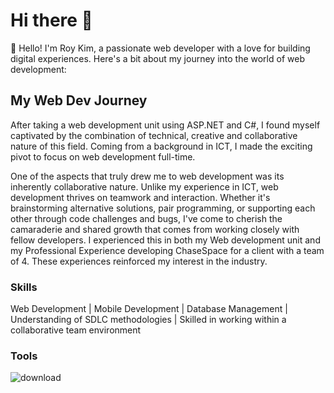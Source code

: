 # Hi there 👋

👋 Hello! I'm Roy Kim, a passionate web developer with a love for building digital experiences. Here's a bit about my journey into the world of web development:

## My Web Dev Journey
After taking a web development unit using ASP.NET and C#, I found myself captivated by the combination of technical, creative and collaborative nature of this field. Coming from a background in ICT, I made the exciting pivot to focus on web development full-time.

One of the aspects that truly drew me to web development was its inherently collaborative nature. Unlike my experience in ICT, web development thrives on teamwork and interaction. Whether it's brainstorming alternative solutions, pair programming, or supporting each other through code challenges and bugs, I've come to cherish the camaraderie and shared growth that comes from working closely with fellow developers. I experienced this in both my Web development unit and my Professional Experience developing ChaseSpace for a client with a team of 4. These experiences reinforced my interest in the industry.

### Skills
Web Development | Mobile Development | Database Management | Understanding of SDLC methodologies | Skilled in working within a collaborative team environment

### Tools

![download](https://github.com/rkdemy/rkdemy/assets/77885140/6efc7fc6-4ed5-4ec6-a910-d38c3500119b)

